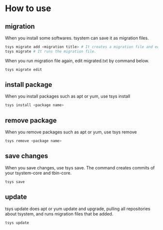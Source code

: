 # How to use

## migration
When you install some softwares. tsystem can save it as migration files.

```bash
tsys migrate add <migration title> # It creates a migration file and edit it.
tsys migrate # It runs the migration file.
```

When you run migration file again, edit migrated.txt by command below.
```bash
tsys migrate edit
```

## install package
When you install packages such as apt or yum, use tsys install
```bash
tsys install <package name>
```

## remove package
When you remove packages such as apt or yum, use tsys remove
```bash
tsys remove <package name>
```

## save changes
When you save changes, use tsys save. The command creates commits of your tsystem-core and tbin-core.
```bash
tsys save
```

## update
tsys update does apt or yum update and upgrade, pulling all repositories about tsystem, and runs migration files that be added.
```bash
tsys update
```
